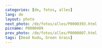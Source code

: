 ```yaml
---
categories: [de, fotos, alles]
lang: de
layout: photo
next_photo: /de/fotos/alles/P0000393.html
picname: P0000409
prev_photo: /de/fotos/alles/P0000007.html
tags: [Dead Kudu, Green Grass]
---
```

